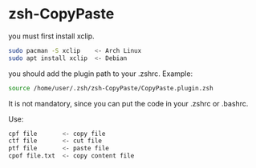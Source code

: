 # zsh-CopyPaste

you must first install xclip.
```bash
sudo pacman -S xclip    <- Arch Linux
sudo apt install xclip  <- Debian
```

you should add the plugin path to your .zshrc.
Example:
```bash
source /home/user/.zsh/zsh-CopyPaste/CopyPaste.plugin.zsh
```
It is not mandatory, since you can put the code in your .zshrc or .bashrc.

Use:
```bash
cpf file       <- copy file
ctf file       <- cut file
ptf file       <- paste file
cpof file.txt  <- copy content file 
```
